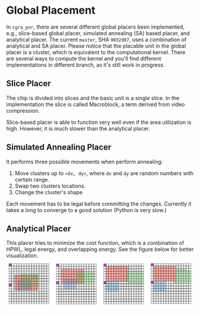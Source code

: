 # Global Placement
In `cgra_pnr`, there are several different global placers been implemented,
e.g., slice-based global placer, simulated annealing (SA) based placer, and
analytical placer. The current `master`, SHA `9032d87`, uses a combination of
analytical and SA placer. Please notice that the placable unit in the global
placer is a cluster, which is equivalent to the computational kernel. There
are several ways to compute the kernel and you'll find different
implementations in different branch, as it's still work in progress.

## Slice Placer
The chip is divided into slices and the basic unit is a single slice. In the
implementation the slice is called Macroblock, a term derived from video
compression.

Slice-based placer is able to function very well even if the area utilization
is high. However, it is much slower than the analytical placer.

## Simulated Annealing Placer
It performs three possible movements when perform annealing:
1. Move clusters up to `<dx, dy>`, where `dx` and `dy` are random numbers with
certain range.
2. Swap two clusters locations.
3. Change the cluster's shape

Each movement has to be legal before committing the changes. Currently it takes
a long to converge to a good solution (Python is very slow.)

## Analytical Placer
This placer tries to minimize the cost function, which is a combination of
HPWL, legal energy, and overlapping energy. See the figure below for better
visualization.
![Analytical placer](img/global.svg)
